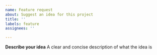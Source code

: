 ```yaml
---
name: Feature request
about: Suggest an idea for this project
title: ''
labels: feature
assignees: ''

---
```


**Describe your idea**
A clear and concise description of what the idea is
